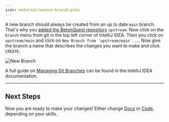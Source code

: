 ```yaml
---
icon: material/source-branch-plus
---
```

A new branch should always be created from an up to date `main` branch.
That's why you [added the BetonQuest repository](../Setup-Project.md#adding-remote-repository) `upstream`.
Now click on the `branch` menu from git in the top left corner of IntelliJ IDEA.
Then you click on `upstream/main` and click on `New Branch from 'upstream/main'...`.
Now give the branch a name that describes the changes you want to make and click `CREATE`.

<span class="centered">![New Branch](../../_media/content/Participate/Process/Create-a-new-Branch.png)</span>

A full guide on [Managing Git Branches](https://www.jetbrains.com/help/idea/manage-branches.html)
can be found in the IntelliJ IDEA documentation.

---
## Next Steps
Now you are ready to make your changes!
Either change [Docs](./Docs/Workflow.md#live-preview) or [Code](./Code/Workflow.md#maven-verify), depending on your skills.
